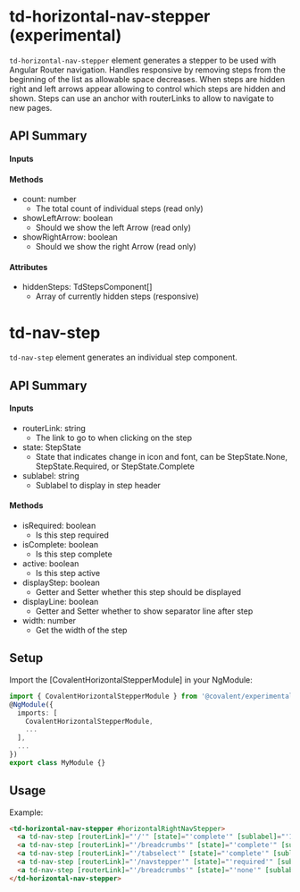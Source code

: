 # td-horizontal-nav-stepper (experimental)

`td-horizontal-nav-stepper` element generates a stepper to be used with Angular Router navigation.  Handles responsive by removing steps from the beginning of the list as allowable space decreases.  When steps are hidden right and left arrows appear allowing to control which steps are hidden and shown.  Steps can use an anchor with routerLinks to allow to navigate to new pages.

## API Summary

#### Inputs


#### Methods

+ count: number
  + The total count of individual steps (read only)
+ showLeftArrow: boolean
  + Should we show the left Arrow (read only)
+ showRightArrow: boolean
  + Should we show the right Arrow (read only)

#### Attributes

+ hiddenSteps: TdStepsComponent[]
  + Array of currently hidden steps (responsive)

# td-nav-step

`td-nav-step` element generates an individual step component.

## API Summary

#### Inputs

+ routerLink: string 
  + The link to go to when clicking on the step
+ state: StepState 
  + State that indicates change in icon and font, can be StepState.None, StepState.Required, or StepState.Complete
+ sublabel: string 
  + Sublabel to display in step header

#### Methods

+ isRequired: boolean 
  + Is this step required
+ isComplete: boolean 
  + Is this step complete
+ active: boolean 
  + Is this step active
+ displayStep: boolean 
  + Getter and Setter whether this step should be displayed
+ displayLine: boolean 
  + Getter and Setter whether to show separator line after step
+ width: number
  + Get the width of the step

## Setup

Import the [CovalentHorizontalStepperModule] in your NgModule:

```typescript
import { CovalentHorizontalStepperModule } from '@covalent/experimental/nav-stepper/horizontal-nav-stepper';
@NgModule({
  imports: [
    CovalentHorizontalStepperModule,
    ...
  ],
  ...
})
export class MyModule {}
```

## Usage

Example:

```html
<td-horizontal-nav-stepper #horizontalRightNavStepper>
  <a td-nav-step [routerLink]="'/'" [state]="'complete'" [sublabel]="'1st step'">My Step A</a>
  <a td-nav-step [routerLink]="'/breadcrumbs'" [state]="'complete'" [sublabel]="'2nd step'">My Step B</a>
  <a td-nav-step [routerLink]="'/tabselect'" [state]="'complete'" [sublabel]="'3rd step'">My Step C</a>
  <a td-nav-step [routerLink]="'/navstepper'" [state]="'required'" [sublabel]="'Almost done'">My Step D</a>
  <a td-nav-step [routerLink]="'/breadcrumbs'" [state]="'none'" [sublabel]="'Last and final'">My Step E</a>
</td-horizontal-nav-stepper>
```
